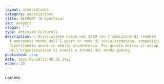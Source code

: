 ```yaml
---
layout: associations
category: associations
title: AESPORT (E-Sportiva)
sku: aesport
slogan: " "
type: Attività Culturali
description: L’Associazione nasce nel 2019 con l’ambizione di rendere
  l’emergente mondo dell’E-sport un nodo di socializzazione, competizione e
  divertimento anche in ambito studentesco. Per questo motivo ci occupiamo
  dell’organizzazione di eventi e tornei del mondo gaming.
published: true
date: 2021-09-19T13:48:36.342Z
order: 20
---
```

useless